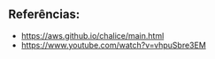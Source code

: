 ## Referências:

- https://aws.github.io/chalice/main.html
- https://www.youtube.com/watch?v=vhpuSbre3EM
